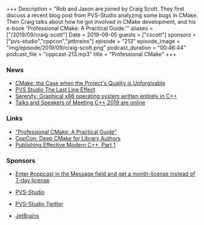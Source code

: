 +++
Description = "Rob and Jason are joined by Craig Scott. They first discuss a recent blog post from PVS-Studio analyzing some bugs in CMake. Then Craig talks about how he got involved in CMake development, and his e-book 'Professional CMake: A Practical Guide.'"
aliases = ["/2019/09/craig-scott"]
Date = 2019-09-05
guests = ["cscott"]
sponsors = ["pvs-studio","cppcon","jetbrains"]
episode = "213"
episode_image = "img/episode/2019/09/craig-scott.png"
podcast_duration = "00:46:44"
podcast_file = "cppcast-213.mp3"
title = "Professional CMake"
+++

### News ###

 - [CMake: the Case when the Project's Quality is Unforgivable](https://www.viva64.com/en/b/0658/)
 - [PVS Studio The Last Line Effect](https://www.viva64.com/en/b/0260/)
 - [Serenity: Graphical x86 operating system written entirely in C++](https://github.com/SerenityOS/serenity)
 - [Talks and Speakers of Meeting C++ 2019 are online](https://meetingcpp.com/meetingcpp/news/items/Talks-and-Speakers-of-Meeting-Cpp-2019-are-online-.html)
 
### Links ###

 - ["Professional CMake: A Practical Guide"](https://crascit.com/professional-cmake/)
 - [CppCon: Deep CMake for Library Authors](https://cppcon2019.sched.com/event/SfnH/deep-cmake-for-library-authors?iframe=no)
 - [Publishing Effective Modern C++, Part 1](http://scottmeyers.blogspot.com/2015/05/publishing-effective-modern-c-part-1.html)
 
### Sponsors ###

- [Enter #cppcast in the Message field and get a month-license instead of 7-day license](http://bit.ly/2YOH7re)
- [PVS-Studio](https://www.viva64.com/en/pvs-studio/?utm_source=podcast&utm_medium=banner&utm_campaign=cppcast)
- [PVS-Studio Twitter](https://twitter.com/Code_Analysis)

- [JetBrains](https://www.jetbrains.com/cpp/?utm_source=cppcast&utm_medium=podcast&utm_content=cppcast-podcast&utm_campaign=cpp)